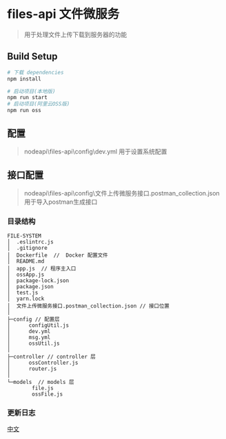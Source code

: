 # files-api 文件微服务

> 用于处理文件上传下载到服务器的功能

## Build Setup

``` bash
# 下载 dependencies
npm install

# 启动项目(本地版)
npm run start
# 启动项目(阿里云OSS版)
npm run oss
```
## 配置
> nodeapi\files-api\config\dev.yml 用于设置系统配置

## 接口配置
> nodeapi\files-api\config\文件上传微服务接口.postman_collection.json 用于导入postman生成接口

### 目录结构

```
FILE-SYSTEM
│  .eslintrc.js 
│  .gitignore
│  Dockerfile  //  Docker 配置文件
│  README.md
│  app.js  // 程序主入口
│  ossApp.js
│  package-lock.json
│  package.json
│  test.js
│  yarn.lock
│  文件上传微服务接口.postman_collection.json // 接口位置
│
├─config // 配置层
│      configUtil.js
│      dev.yml
│      msg.yml
│      ossUtil.js
│
├─controller // controller 层
│      ossController.js
│      router.js
│
└─models  // models 层
        file.js
        ossFile.js

```
### 更新日志
[中文](https://github.com/ElemeFE/element/blob/master/.github/CONTRIBUTING.zh-CN.md)
